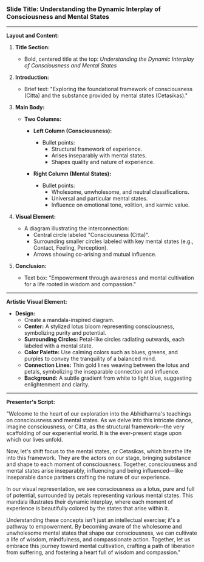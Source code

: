 ### Slide Title: Understanding the Dynamic Interplay of Consciousness and Mental States

---

**Layout and Content:**

1. **Title Section:**
   - Bold, centered title at the top: *Understanding the Dynamic Interplay of Consciousness and Mental States*

2. **Introduction:**
   - Brief text: "Exploring the foundational framework of consciousness (Citta) and the substance provided by mental states (Cetasikas)."

3. **Main Body:**
   - **Two Columns:**
     - **Left Column (Consciousness):**
       - Bullet points:
         - Structural framework of experience.
         - Arises inseparably with mental states.
         - Shapes quality and nature of experience.

     - **Right Column (Mental States):**
       - Bullet points:
         - Wholesome, unwholesome, and neutral classifications.
         - Universal and particular mental states.
         - Influence on emotional tone, volition, and karmic value.

4. **Visual Element:**
   - A diagram illustrating the interconnection:
     - Central circle labeled "Consciousness (Citta)".
     - Surrounding smaller circles labeled with key mental states (e.g., Contact, Feeling, Perception).
     - Arrows showing co-arising and mutual influence.

5. **Conclusion:**
   - Text box: "Empowerment through awareness and mental cultivation for a life rooted in wisdom and compassion."

---

**Artistic Visual Element:**

- **Design:** 
  - Create a mandala-inspired diagram.
  - **Center:** A stylized lotus bloom representing consciousness, symbolizing purity and potential.
  - **Surrounding Circles:** Petal-like circles radiating outwards, each labeled with a mental state.
  - **Color Palette:** Use calming colors such as blues, greens, and purples to convey the tranquility of a balanced mind.
  - **Connection Lines:** Thin gold lines weaving between the lotus and petals, symbolizing the inseparable connection and influence.
  - **Background:** A subtle gradient from white to light blue, suggesting enlightenment and clarity.

---

**Presenter's Script:**

"Welcome to the heart of our exploration into the Abhidharma's teachings on consciousness and mental states. As we delve into this intricate dance, imagine consciousness, or Citta, as the structural framework—the very scaffolding of our experiential world. It is the ever-present stage upon which our lives unfold.

Now, let's shift focus to the mental states, or Cetasikas, which breathe life into this framework. They are the actors on our stage, bringing substance and shape to each moment of consciousness. Together, consciousness and mental states arise inseparably, influencing and being influenced—like inseparable dance partners crafting the nature of our experience.

In our visual representation, we see consciousness as a lotus, pure and full of potential, surrounded by petals representing various mental states. This mandala illustrates their dynamic interplay, where each moment of experience is beautifully colored by the states that arise within it.

Understanding these concepts isn't just an intellectual exercise; it's a pathway to empowerment. By becoming aware of the wholesome and unwholesome mental states that shape our consciousness, we can cultivate a life of wisdom, mindfulness, and compassionate action. Together, let us embrace this journey toward mental cultivation, crafting a path of liberation from suffering, and fostering a heart full of wisdom and compassion."